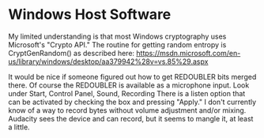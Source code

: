 # Windows Host Software

My limited understanding is that most Windows cryptography uses 
Microsoft's "Crypto API." The routine for getting random entropy is 
CryptGenRandom() as described here:
	https://msdn.microsoft.com/en-us/library/windows/desktop/aa379942%28v=vs.85%29.aspx
	
It would be nice if someone figured out how to get REDOUBLER bits merged 
there. Of course the REDOUBLER is available as a microphone input. Look 
under
	Start, Control Panel, Sound, Recording There is a listen option 
that can be activated by checking the box and pressing "Apply." I don't 
currently know of a way to record bytes without volume adjustment and/or 
mixing. Audacity sees the device and can record, but it seems to mangle 
it, at
least a little.
